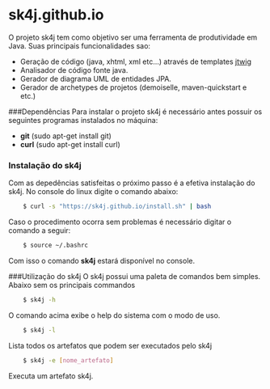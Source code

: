 # sk4j.github.io
O projeto sk4j tem como objetivo ser uma ferramenta de produtividade em Java. Suas principais funcionalidades sao:

* Geração de código (java, xhtml, xml etc...) através de templates [jtwig](http://jtwig.org/)
* Analisador de código fonte java.
* Gerador de diagrama UML de entidades JPA.
* Gerador de archetypes de projetos (demoiselle, maven-quickstart e etc.)

###Dependências
Para instalar o projeto sk4j é necessário antes possuir os seguintes programas instalados no máquina:

* **git** (sudo apt-get install git)
* **curl** (sudo apt-get install curl)

### Instalação do sk4j
Com as depedências satisfeitas o próximo passo é a efetiva instalação do sk4j. No console do linux digite o comando abaixo:
```bash
    $ curl -s "https://sk4j.github.io/install.sh" | bash
```
Caso o procedimento ocorra sem problemas é necessário digitar o comando a seguir:
```bash
    $ source ~/.bashrc
```
Com isso o comando **sk4j** estará disponível no console.

###Utilização do sk4j
O sk4j possui uma paleta de comandos bem simples. Abaixo sem os principais commandos
```bash
    $ sk4j -h
```
O comando acima exibe o help do sistema com o modo de uso.
```bash
    $ sk4j -l
```
Lista todos os artefatos que podem ser executados pelo sk4j
```bash
    $ sk4j -e [nome_artefato]
```
Executa um artefato sk4j.
